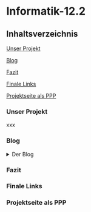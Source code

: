 # Informatik-12.2

## Inhaltsverzeichnis

[Unser Projekt](#1)

[Blog](#2)

[Fazit](#3)

[Finale Links](#4)

[Projektseite als PPP](#5)

### <a name="1"></a>Unser Projekt
xxx

### <a name="2"></a>Blog

<details>
<summary>Der Blog</summary>
<br>
  
## 21-12-2021
Unsere Gruppe hat heute angefangen, über neue Projekt Ideen nachzudenken. Anschließend haben wir recherchiert, welche Programme und Programmiersprachen für Anfänger geeignet sind. Dies war etwas schwierig, einfach wegen der Fülle an Auswahlmöglichkeiten, die online vorhandens sind. Mit Hilfe einer Beratung von Herrn Buhl haben wir uns dazu entschlossen, ein neues Coding Programm auszuprobieren und nicht mehr in Blocksprache zu coden, sondern uns an das "echte" Coden zu wagen. Schnell sind wir zu Greenfoot gelangt, ein für Ausbildungszwecke entwickeltes Programm, bei welchem man mit Java programmiert. Herr Buhl hat uns einen großen Teil der Stunde, die Basics von Greenfoot mit "Actors" und "Worlds" erklärt und wie diese miteinander interagieren und man programmiert.

## 22-12-2021
Wir haben  uns erste Spiele bei Greenfoot angeschaut, wie ein Raketenspiel, um das Prinzip dahinter besser zu verstehen.

## 11-01-2022

Heute hat sich Vanessa weiter mit Greenfoot beschäftigt. Nun wissen wir etwas mehr über Greenfoot und was / wieviel wir damit programmieren können. Wir überlegen weiterhin, was wir konkret mit Greenfoot machen wollen, weswegen wir uns weiterhin über dieses Programmier-Portal informiert haben und verschiedene Dinge damit ausprobiert haben. Am Ende der Stunde hat uns Herr Buhl ein Buch gegeben mit einer Einführung zu Greenfoot. Dieses hat Vanessa dann mit nach Hause genommen.

Erster Fortschritt:

![cakecode](https://user-images.githubusercontent.com/88386321/149143439-dc78d9d9-21ff-4080-a3c1-d8c94151a41a.PNG)
![mousecode](https://user-images.githubusercontent.com/88386321/149143135-7704f5c2-0cdf-4ff8-878f-937b58a161c5.PNG)
Erster Codes für zwei sich bewegende Objekte (Actors).

![restingactors](https://user-images.githubusercontent.com/88386321/149143188-e60a1076-9b70-44f7-af10-342fa5b1708d.PNG)
Objekte (Actors) in der Welt.

![runningactors](https://user-images.githubusercontent.com/88386321/149143281-abfe9a30-c43e-4e4d-95e9-94397fa81a41.PNG)
Die Objekte nachdem "Run" gedrückt wird. 

## 12-01-2022

Heute hat die Stunde etwas später begonnen (ca. 13:20). Da wir nicht so viel Zeit hatten, haben wir uns mit dem Buch beschäftigt, was uns Herrn Buhl am Tag zuvor gegeben hat, um Java und Greenfoot nach wie vor besser nachzuvollziehen. Schliesslich hat Vanessa angefangen, den vorgegebenen Tutorials folgend etwas neues auf Greenfoot zu programmieren. 
 
## 18-01-2022
Ausgefallen??????????
  
## 18-01-2022
Wir haben eine Mindmap mit unseren Finalen Ideen für unser neues Projekt erstellt:

<p align="center">  
<img width="1010" alt="Informatik12 2" src="https://user-images.githubusercontent.com/88386173/152692115-733754d4-b3d2-42aa-a9e8-5ea66cd2479d.PNG" />
</p>
  
## 25-01-2022

## 26-01-2022
  
## 08-02-2022
Antonia hat zuhause, da sie krank war und in ein paar Stunden gefehlt hat, weiter gearbeitet. Zum einen hat sie Github aktualisiert und den Aufbau der Seite weiter ausgearbeitet. Dann hat sie im Greenfoot Buch erste Codes herausgesucht, die für unser Spiel nützlich sein könnten. Zuletzt hat sie unseren Spiel Hintergrund und die Charaktere gezeichnet, sodass wir diese ins Spiel einarbeiten können.  

## 09-02-2022

## 15-02-2022

## 16-02-2022
  
</details>
  



### <a name="3"></a>Fazit

### <a name="4"></a>Finale Links

### <a name="5"></a>Projektseite als PPP


